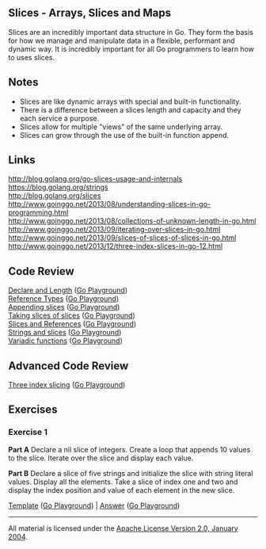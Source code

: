 ## Slices - Arrays, Slices and Maps

Slices are an incredibly important data structure in Go. They form the basis for how we manage and manipulate data in a flexible, performant and dynamic way. It is incredibly important for all Go programmers to learn how to uses slices.

## Notes

* Slices are like dynamic arrays with special and built-in functionality.
* There is a difference between a slices length and capacity and they each service a purpose.
* Slices allow for multiple "views" of the same underlying array.
* Slices can grow through the use of the built-in function append.

## Links

http://blog.golang.org/go-slices-usage-and-internals  
https://blog.golang.org/strings  
http://blog.golang.org/slices  
http://www.goinggo.net/2013/08/understanding-slices-in-go-programming.html  
http://www.goinggo.net/2013/08/collections-of-unknown-length-in-go.html  
http://www.goinggo.net/2013/09/iterating-over-slices-in-go.html  
http://www.goinggo.net/2013/09/slices-of-slices-of-slices-in-go.html  
http://www.goinggo.net/2013/12/three-index-slices-in-go-12.html

## Code Review

[Declare and Length](example1/example1.go) ([Go Playground](http://play.golang.org/p/lDKravTEqF))  
[Reference Types](example2/example2.go) ([Go Playground](http://play.golang.org/p/gVWb35XjwM))  
[Appending slices](example4/example4.go) ([Go Playground](http://play.golang.org/p/x4hGDV1phU))  
[Taking slices of slices](example3/example3.go) ([Go Playground](https://play.golang.org/p/Okc2EZG5_M))  
[Slices and References](example5/example5.go) ([Go Playground](http://play.golang.org/p/XGrtsrxmNb))  
[Strings and slices](example6/example6.go) ([Go Playground](http://play.golang.org/p/x0Q5ByzxGS))  
[Variadic functions](example7/example7.go) ([Go Playground](http://play.golang.org/p/aTGRT1rhoO))

## Advanced Code Review

[Three index slicing](advanced/example1/example1.go) ([Go Playground](http://play.golang.org/p/QZQIdaTgtG))

## Exercises

### Exercise 1

**Part A** Declare a nil slice of integers. Create a loop that appends 10 values to the slice. Iterate over the slice and display each value.

**Part B** Declare a slice of five strings and initialize the slice with string literal values. Display all the elements. Take a slice of index one and two and display the index position and value of each element in the new slice.

[Template](exercises/template1/template1.go) ([Go Playground](http://play.golang.org/p/sE06PRtw7h)) | 
[Answer](exercises/exercise1/exercise1.go) ([Go Playground](http://play.golang.org/p/3WKISOXA-L))
___
All material is licensed under the [Apache License Version 2.0, January 2004](http://www.apache.org/licenses/LICENSE-2.0).
